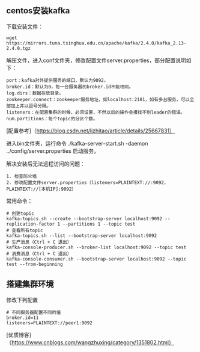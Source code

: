 ## centos安装kafka

下载安装文件：

    wget https://mirrors.tuna.tsinghua.edu.cn/apache/kafka/2.4.0/kafka_2.13-2.4.0.tgz

解压文件，进入conf文件夹，修改配置文件server.properties，部分配置说明如下：

    port：kafka对外提供服务的端口，默认为9092。
    broker.id：默认为0，每一台服务器的broker.id不能相同。
    log.dirs：数据存放目录。
    zookeeper.connect：zookeeper服务地址，如localhost:2181，如有多台服务，可以全部加上并以逗号分隔。
    listeners：在配置集群的时候，必须设置，不然以后的操作会报找不到leader的错误。
    num.partitions：每个topic的分区个数。

[配置参考]（https://blog.csdn.net/lizhitao/article/details/25667831）

进入bin文件夹，运行命令 ./kafka-server-start.sh -daemon ../config/server.properties 启动服务。

解决安装后无法远程访问的问题：

    1. 检查防火墙
    2. 修改配置文件server.properties（listeners=PLAINTEXT://:9092，PLAINTEXT://[本机IP]:9092）

常用命令：

    # 创建topic
    kafka-topics.sh --create --bootstrap-server localhost:9092 --replication-factor 1 --partitions 1 --topic test
    # 查看所有topic
    kafka-topics.sh --list --bootstrap-server localhost:9092
    # 生产消息（Ctrl + C 退出）
    kafka-console-producer.sh --broker-list localhost:9092 --topic test
    # 消费消息（Ctrl + C 退出）
    kafka-console-consumer.sh --bootstrap-server localhost:9092 --topic test --from-beginning
    
## 搭建集群环境

修改下列配置

    # 不同服务器配置不同的值
    broker.id=11
    listeners=PLAINTEXT://peer1:9092


[优质博客]（https://www.cnblogs.com/wangzhuxing/category/1351802.html）